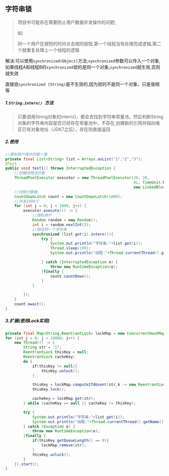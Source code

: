 ## 字符串锁

> 项目中可能存在需要防止用户数据并发操作的问题;
>
> 如:
>
> 同一个用户在很短的时间点击相同按钮,第一个线程没有处理完成逻辑,第二个就重复处理上一个线程的逻辑

解决:可以使用`synchronized(Object)`方法;`synchronized`参数可以传入一个对象,如果线程A和线程B的`synchronized`锁的是同一个对象,`synchronized`就生效,否则就失效

直接锁`synchronized (String)`是不生效的,因为锁的不是同一个对象，只是值相等

##### 1.`String.intern() `方法

> 只要调用String对象的intern()，都会去找到字符串常量池，然后判断String对象的字符串内容是否已经存在常量池中，不存在,创建新的引用并指向堆区已有对象地址（JDK7之后），存在则直接返回

##### 2.使用

```java
//模拟用户操作的唯一值
private final List<String> list = Arrays.asList("1","2","3");
@Test
public void test1() throws InterruptedException {
    //创建线程池对象
    ThreadPoolExecutor executor = new ThreadPoolExecutor(20, 20,
                                                         0L, TimeUnit.MILLISECONDS,
                                                         new LinkedBlockingQueue<>());
    //线程计数器
    CountDownLatch count = new CountDownLatch(1000);
    //并发1000个
    for (int j = 0; j < 1000; j++) {
        executor.execute(() -> {
            //随机用户
            Random random = new Random();
            int i = random.nextInt(3);
            //锁住同一个字符串
            synchronized (list.get(i).intern()){
                try {
                    System.out.println("字符串:"+list.get(i));
                    Thread.sleep(100);
                    System.out.println("线程:"+Thread.currentThread().getName());

                } catch (InterruptedException e) {
                    throw new RuntimeException(e);
                }finally {
                    count.countDown();
                }
            }

        });
    }
    count.await();
}
```

##### 3.扩展(使用Lock实现)

```java
private final Map<String,ReentrantLock> lockMap = new ConcurrentHashMap<>();
for (int j = 0; j < 10000; j++) {
    new Thread(() -> {
        String str = "1";
        ReentrantLock thisKey = null;
        ReentrantLock cacheKey;
        do {
            if(thisKey != null){
                thisKey.unlock();
            }

            thisKey = lockMap.computeIfAbsent(str,k -> new ReentrantLock());
            thisKey.lock();

            cacheKey = lockMap.get(str);
        } while (cacheKey == null || cacheKey != thisKey);

        try {
            System.out.println("字符串:"+list.get(i));
            System.out.println("线程:"+Thread.currentThread().getName());
        } catch (Exception e) {
            throw new RuntimeException(e);
        }finally {
            if(thisKey.getQueueLength() == 0){
                lockMap.remove(str);
            }
            thisKey.unlock();
        }
    }).start();
}
```

